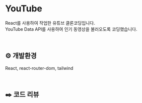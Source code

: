 # YouTube

React를 사용하여 작업한 유튜브 클론코딩입니다. <br>
YouTube Data API를 사용하여 인기 동영상을 불러오도록 코딩했습니다.

<br>

## ⚙️ 개발환경

React, react-router-dom, tailwind

<br>

## ✒️ 코드 리뷰
